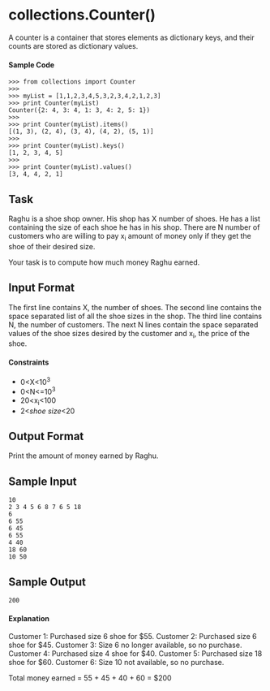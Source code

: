 # collections.Counter()
A counter is a container that stores elements as dictionary keys, and their counts are stored as dictionary values.

#### Sample Code
```
>>> from collections import Counter
>>> 
>>> myList = [1,1,2,3,4,5,3,2,3,4,2,1,2,3]
>>> print Counter(myList)
Counter({2: 4, 3: 4, 1: 3, 4: 2, 5: 1})
>>>
>>> print Counter(myList).items()
[(1, 3), (2, 4), (3, 4), (4, 2), (5, 1)]
>>> 
>>> print Counter(myList).keys()
[1, 2, 3, 4, 5]
>>> 
>>> print Counter(myList).values()
[3, 4, 4, 2, 1]
```
## Task

Raghu is a shoe shop owner. His shop has X number of shoes.
He has a list containing the size of each shoe he has in his shop.
There are N number of customers who are willing to pay x<sub>i</sub> amount of money only if they get the shoe of their desired size.

Your task is to compute how much money Raghu earned.

## Input Format

The first line contains X, the number of shoes.
The second line contains the space separated list of all the shoe sizes in the shop.
The third line contains N, the number of customers.
The next N lines contain the space separated values of the shoe sizes desired by the customer and x<sub>i</sub>, the price of the shoe.

#### Constraints
- 0\<X\<10<sup>3</sup>
- 0\<N\<=10<sup>3</sup>
- 20\<x<sub>i</sub>\<100
- 2\<*shoe size*\<20


## Output Format

Print the amount of money earned by Raghu.

## Sample Input
```
10
2 3 4 5 6 8 7 6 5 18
6
6 55
6 45
6 55
4 40
18 60
10 50
```
## Sample Output
```
200
```
#### Explanation

Customer 1: Purchased size 6 shoe for $55.
Customer 2: Purchased size 6 shoe for $45.
Customer 3: Size 6 no longer available, so no purchase.
Customer 4: Purchased size 4 shoe for $40.
Customer 5: Purchased size 18 shoe for $60.
Customer 6: Size 10 not available, so no purchase.

Total money earned =  55 + 45 + 40 + 60 = $200

